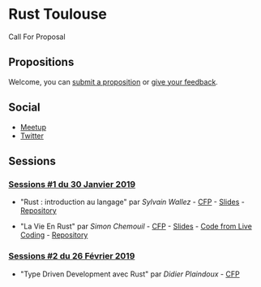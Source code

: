 # Rust Toulouse

Call For Proposal

## Propositions

Welcome, you can [submit a proposition](https://github.com/Rust-Toulouse/CFP/issues/new?template=call-for-participation.md) or [give your feedback](https://github.com/Rust-Toulouse/CFP/issues).

## Social

- [Meetup](https://www.meetup.com/Toulouse-Rust-Meetup/)
- [Twitter](https://twitter.com/Rust_Toulouse)

## Sessions

### [Sessions #1 du 30 Janvier 2019](https://github.com/Rust-Toulouse/CFP/wiki/Session-%231) 

- "Rust : introduction au langage" par *Sylvain Wallez* -
[CFP](https://github.com/Rust-Toulouse/CFP/issues/4) - [Slides](https://swallez.github.io/introduction-to-rust/slide-1.html) - [Repository](https://github.com/swallez/introduction-to-rust) 

- "La Vie En Rust" par *Simon Chemouil* - [CFP](https://github.com/Rust-Toulouse/CFP/issues/3) - [Slides](https://github.com/magnet/trm-la-vie-en-rust/blob/master/trm-la-vie-en-rust-2019-handout.pdf) - [Code from Live Coding](https://github.com/magnet/trm-la-vie-en-rust/tree/master/live-coding) - [Repository](https://github.com/magnet/trm-la-vie-en-rust)

### [Sessions #2 du 26 Février 2019](https://github.com/Rust-Toulouse/CFP/wiki/Session-%232)

- "Type Driven Development avec Rust" par *Didier Plaindoux* - [CFP](https://github.com/Rust-Toulouse/CFP/issues/1)
